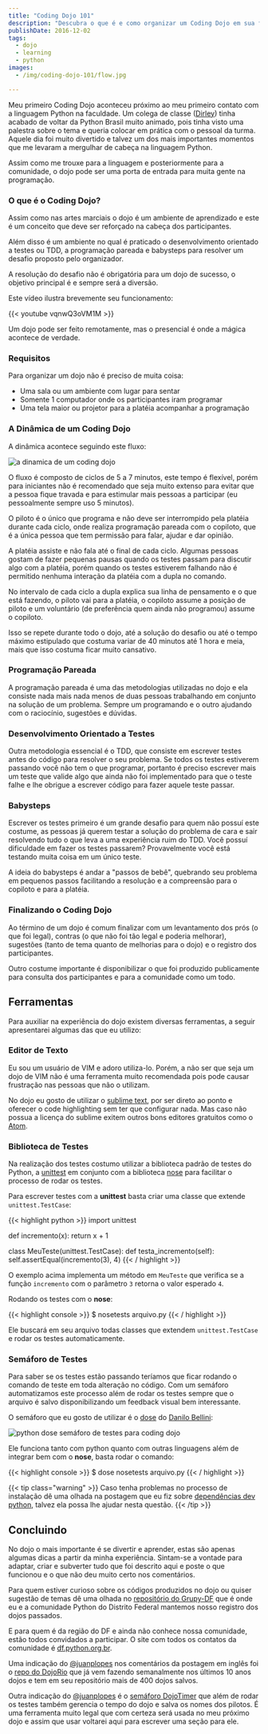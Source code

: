 ```yaml
---
title: "Coding Dojo 101"
description: "Descubra o que é e como organizar um Coding Dojo em sua faculdade ou comunidade local"
publishDate: 2016-12-02
tags:
  - dojo
  - learning
  - python
images:
  - /img/coding-dojo-101/flow.jpg

---
```


Meu primeiro Coding Dojo aconteceu próximo ao meu primeiro contato com a linguagem Python na faculdade. Um colega de classe ([Dirley](https://github.com/ravishi)) tinha acabado de voltar da Python Brasil muito animado, pois tinha visto uma palestra sobre o tema e queria colocar em prática com o pessoal da turma. Aquele dia foi muito divertido e talvez um dos mais importantes momentos que me levaram a mergulhar de cabeça na linguagem Python.

Assim como me trouxe para a linguagem e posteriormente para a comunidade, o dojo pode ser uma porta de entrada para muita gente na programação.

### O que é o Coding Dojo?

Assim como nas artes marciais o dojo é um ambiente de aprendizado e este é um conceito que deve ser reforçado na cabeça dos participantes.

Além disso é um ambiente no qual é praticado o desenvolvimento orientado a testes ou TDD, a programação pareada e babysteps para resolver um desafio proposto pelo organizador.

A resolução do desafio não é obrigatória para um dojo de sucesso, o objetivo principal é e sempre será a diversão.

Este vídeo ilustra brevemente seu funcionamento:

{{< youtube vqnwQ3oVM1M >}}

Um dojo pode ser feito remotamente, mas o presencial é onde a mágica acontece de verdade.

### Requisitos

Para organizar um dojo não é preciso de muita coisa:

- Uma sala ou um ambiente com lugar para sentar
- Somente 1 computador onde os participantes iram programar
- Uma tela maior ou projetor para a platéia acompanhar a  programação

### A Dinâmica de um Coding Dojo

A dinâmica acontece seguindo este fluxo:

![a dinamica de um coding dojo](/img/coding-dojo-101/flow.jpg)

O fluxo é composto de ciclos de 5 a 7 minutos, este tempo é flexível, porém para iniciantes não é recomendado que seja muito extenso para evitar que a pessoa fique travada e para estimular mais pessoas a participar (eu pessoalmente sempre uso 5 minutos).

O piloto é o único que programa e não deve ser interrompido pela platéia durante cada ciclo, onde realiza programação pareada com o copiloto, que é a única pessoa que tem permissão para falar, ajudar e dar opinião.

A platéia assiste e não fala até o final de cada ciclo. Algumas pessoas gostam de fazer pequenas pausas quando os testes passam para discutir algo com a platéia, porém quando os testes estiverem falhando não é permitido nenhuma interação da platéia com a dupla no comando.

No intervalo de cada ciclo a dupla explica sua linha de pensamento e o que está fazendo, o piloto vai para a platéia, o copiloto assume a posição de piloto e um voluntário (de preferência quem ainda não programou) assume o copiloto.

Isso se repete durante todo o dojo, até a solução do desafio ou até o tempo máximo estipulado que costuma variar de 40 minutos até 1 hora e meia, mais que isso costuma ficar muito cansativo.

### Programação Pareada

A programação pareada é uma das metodologias utilizadas no dojo e ela consiste nada mais nada menos de duas pessoas trabalhando em conjunto na solução de um problema. Sempre um programando e o outro ajudando com o raciocínio, sugestões e dúvidas.

### Desenvolvimento Orientado a Testes

Outra metodologia essencial é o TDD, que consiste em escrever testes antes do código para resolver o seu problema. Se todos os testes estiverem passando você não tem o que programar, portanto é preciso escrever mais um teste que valide algo que ainda não foi implementado para que o teste falhe e lhe obrigue a escrever código para fazer aquele teste passar.

### Babysteps

Escrever os testes primeiro é um grande desafio para quem não possuí este costume, as pessoas já querem testar a solução do problema de cara e sair resolvendo tudo o que leva a uma experiência ruim do TDD. Você possuí dificuldade em fazer os testes passarem? Provavelmente você está testando muita coisa em um único teste.

A ideia do babysteps é andar a "passos de bebê", quebrando seu problema em pequenos passos facilitando a resolução e a compreensão para o copiloto e para a platéia.

### Finalizando o Coding Dojo

Ao término de um dojo é comum finalizar com um levantamento dos prós (o que foi legal), contras (o que não foi tão legal e poderia melhorar), sugestões (tanto de tema quanto de melhorias para o dojo) e o registro dos participantes.

Outro costume importante é disponibilizar o que foi produzido publicamente para consulta dos participantes e para a comunidade como um todo.

## Ferramentas

Para auxiliar na experiência do dojo existem diversas ferramentas, a seguir apresentarei algumas das que eu utilizo:

### Editor de Texto

Eu sou um usuário de VIM e adoro utiliza-lo. Porém, a não ser que seja um dojo de VIM não é uma ferramenta muito recomendada pois pode causar frustração nas pessoas que não o utilizam.

No dojo eu gosto de utilizar o [sublime text](https://www.sublimetext.com/), por ser direto ao ponto e oferecer o code highlighting sem ter que configurar nada. Mas caso não possua a licença do sublime exitem outros bons editores gratuitos como o [Atom](https://atom.io/).

### Biblioteca de Testes

Na realização dos testes costumo utilizar a biblioteca padrão de testes do Python, a [unittest](https://docs.python.org/3/library/unittest.html) em conjunto com a biblioteca [nose](https://nose.readthedocs.io/en/latest/) para facilitar o processo de rodar os testes.

Para escrever testes com a **unittest** basta criar uma classe que extende `unittest.TestCase`:

{{< highlight python >}}
import unittest

def incremento(x):
    return x + 1

class MeuTeste(unittest.TestCase):
    def testa_incremento(self):
        self.assertEqual(incremento(3), 4)
{{< / highlight >}}

O exemplo acima implementa um método em `MeuTeste` que verifica se a função `incremento` com o parâmetro `3` retorna o valor esperado `4`.

Rodando os testes com o **nose**:

{{< highlight console >}}
$ nosetests arquivo.py
{{< / highlight >}}

Ele buscará em seu arquivo todas classes que extendem `unittest.TestCase` e rodar os testes automaticamente.

### Semáforo de Testes

Para saber se os testes estão passando teríamos que ficar rodando o comando de teste em toda alteração no código. Com um semáforo automatizamos este processo além de rodar os testes sempre que o arquivo é salvo disponibilizando um feedback visual bem interessante.

O semáforo que eu gosto de utilizar é o [dose](https://github.com/danilobellini/dose) do [Danilo Bellini](https://twitter.com/danilobellini):

![python dose semáforo de testes para coding dojo](/img/coding-dojo-101/dose.png)

Ele funciona tanto com python quanto com outras linguagens além de integrar bem com o **nose**, basta rodar o comando:

{{< highlight console >}}
$ dose nosetests arquivo.py
{{< / highlight >}}

{{< tip class="warning" >}}
Caso tenha problemas no processo de instalação dê uma olhada na postagem que eu fiz sobre [dependências dev python](/pt-br/blog/tldr-dependencias-dev-python-no-ubuntu/), talvez ela possa lhe ajudar nesta questão.
{{< /tip >}}

## Concluindo

No dojo o mais importante é se divertir e aprender, estas são apenas algumas dicas a partir da minha experiência. Sintam-se a vontade para adaptar, criar e subverter tudo que foi descrito aqui e poste o que funcionou e o que não deu muito certo nos comentários.

Para quem estiver curioso sobre os códigos produzidos no dojo ou quiser sugestão de temas dê uma olhada no [repositório do Grupy-DF](https://github.com/grupydf/dojos) que é onde eu e a comunidade Python do Distrito Federal mantemos nosso registro dos dojos passados.

E para quem é da região do DF e ainda não conhece nossa comunidade, estão todos convidados a participar. O site com todos os contatos da comunidade é [df.python.org.br](http://df.python.org.br/).

Uma indicação do [@juanplopes](https://twitter.com/juanplopes) nos comentários da postagem em inglês foi o [repo do DojoRio](https://github.com/dojorio/dojo-centro) que já vem fazendo semanalmente nos últimos 10 anos dojos e tem em seu repositório mais de 400 dojos salvos.

Outra indicação do [@juanplopes](https://twitter.com/juanplopes) é o [semáforo DojoTimer](https://github.com/juanplopes/dojotimer) que além de rodar os testes também gerencia o tempo do dojo e salva os nomes dos pilotos. É uma ferramenta muito legal que com certeza será usada no meu próximo dojo e assim que usar voltarei aqui para escrever uma seção para ele.
